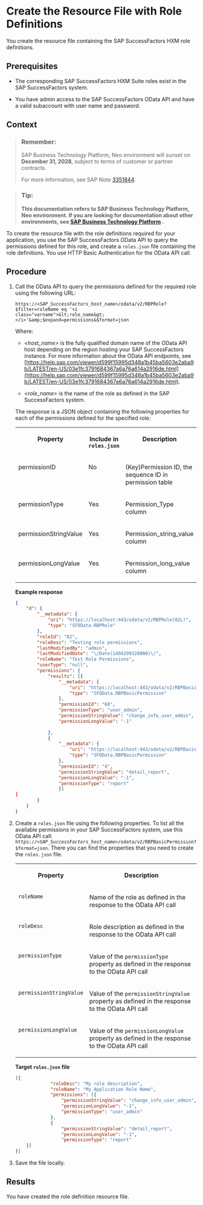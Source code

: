 <!-- loio93d5ce5346424596ac8dbe43b98a49ec -->

# Create the Resource File with Role Definitions

You create the resource file containing the SAP SuccessFactors HXM role definitions.



## Prerequisites

-   The corresponding SAP SuccessFactors HXM Suite roles exist in the SAP SuccessFactors system.

-   You have admin access to the SAP SuccessFactors OData API and have a valid subaccount with user name and password.




## Context

> ### Remember:  
> SAP Business Technology Platform, Neo environment will sunset on **December 31, 2028**, subject to terms of customer or partner contracts.
> 
> For more information, see SAP Note [3351844](https://me.sap.com/notes/3351844).

> ### Tip:  
> **This documentation refers to SAP Business Technology Platform, Neo environment. If you are looking for documentation about other environments, see [SAP Business Technology Platform](https://help.sap.com/docs/btp/sap-business-technology-platform/sap-business-technology-platform?version=Cloud) .**

To create the resource file with the role definitions required for your application, you use the SAP SuccessFactors OData API to query the permissions defined for this role, and create a `roles.json` file containing the role definitions. You use HTTP Basic Authentication for the OData API call.



## Procedure

1.  Call the OData API to query the permissions defined for the required role using the following URL:

    <code>https://<i class="varname">&lt;SAP_SuccessFactors_host_name&gt;</i>/odata/v2/RBPRole?$filter=roleName eq '<i class="varname">&lt;role_name&gt;</i>'&amp;$expand=permissions&amp;$format=json</code>

    Where:

    -   *<host\_name\>* is the fully qualified domain name of the OData API host depending on the region hosting your SAP SuccessFactors instance. For more information about the OData API endpoints, see [https://help.sap.com/viewer/d599f15995d348a1b45ba5603e2aba9b/LATEST/en-US/03e1fc3791684367a6a76a614a2916de.html](https://help.sap.com/viewer/d599f15995d348a1b45ba5603e2aba9b/LATEST/en-US/03e1fc3791684367a6a76a614a2916de.html).

    -   *<role\_name\>* is the name of the role as defined in the SAP SuccessFactors system.

    The response is a JSON object containing the following properties for each of the permissions defined for the specified role:


    <table>
    <tr>
    <th valign="top">

    Property
    
    </th>
    <th valign="top">

    Include in `roles.json`
    
    </th>
    <th valign="top">

    Description
    
    </th>
    </tr>
    <tr>
    <td valign="top">
    
    permissionID
    
    </td>
    <td valign="top">
    
    No
    
    </td>
    <td valign="top">
    
    \(Key\)Permission ID, the sequence ID in permission table
    
    </td>
    </tr>
    <tr>
    <td valign="top">
    
    permissionType
    
    </td>
    <td valign="top">
    
    Yes
    
    </td>
    <td valign="top">
    
    Permission\_Type column
    
    </td>
    </tr>
    <tr>
    <td valign="top">
    
    permissionStringValue
    
    </td>
    <td valign="top">
    
    Yes
    
    </td>
    <td valign="top">
    
    Permission\_string\_value column
    
    </td>
    </tr>
    <tr>
    <td valign="top">
    
    permissionLongValue
    
    </td>
    <td valign="top">
    
    Yes
    
    </td>
    <td valign="top">
    
    Permission\_long\_value column
    
    </td>
    </tr>
    </table>
    
    **Example response**

    ```json
    {
    	"d": {
    		"__metadata": {
    			"uri": "https://localhost:443/odata/v2/RBPRole(82L)",
    			"type": "SFOData.RBPRole"
    		},
    		"roleId": "82",
    		"roleDesc": "Testing role permissions",
    		"lastModifiedBy": "admin",
    		"lastModifiedDate": "\/Date(1404299328000)\/",
    		"roleName": "Test Role Permissions",
    		"userType": "null",
    		"permissions": {
    			"results": [{
    				"__metadata": {
    					"uri": "https://localhost:443/odata/v2/RBPBasicPermission(60L)",
    					"type": "SFOData.RBPBasicPermission"
    				},
    				"permissionId": "60",
    				"permissionType": "user_admin",
    				"permissionStringValue": "change_info_user_admin",
    				"permissionLongValue": "-1"
    				
    			},
    			{
    				"__metadata": {
    					"uri": "https://localhost:443/odata/v2/RBPBasicPermission(4L)",
    					"type": "SFOData.RBPBasicPermission"
    				},
    				"permissionId": "4",
    				"permissionStringValue": "detail_report",
    				"permissionLongValue": "-1",
    				"permissionType": "report"
    				}]
    ]
    		}
    	}
    }
    
    ```

2.  Create a `roles.json` file using the following properties. To list all the available permissions in your SAP SuccessFactors system, use this OData API call: <code>https://<i class="varname">&lt;SAP_SuccessFactors_host_name&gt;</i>/odata/v2/RBPBasicPermission?$format=json</code>. There you can find the properties that you need to create the `roles.json` file.


    <table>
    <tr>
    <th valign="top">

    Property
    
    </th>
    <th valign="top">

    Description
    
    </th>
    </tr>
    <tr>
    <td valign="top">
    
    `roleName`
    
    </td>
    <td valign="top">
    
    Name of the role as defined in the response to the OData API call
    
    </td>
    </tr>
    <tr>
    <td valign="top">
    
    `roleDesc`
    
    </td>
    <td valign="top">
    
    Role description as defined in the response to the OData API call
    
    </td>
    </tr>
    <tr>
    <td valign="top">
    
    `permissionType`
    
    </td>
    <td valign="top">
    
    Value of the `permissionType` property as defined in the response to the OData API call
    
    </td>
    </tr>
    <tr>
    <td valign="top">
    
    `permissionStringValue`
    
    </td>
    <td valign="top">
    
    Value of the `permissionStringValue` property as defined in the response to the OData API call
    
    </td>
    </tr>
    <tr>
    <td valign="top">
    
    `permissionLongValue`
    
    </td>
    <td valign="top">
    
    Value of the `permissionLongValue` property as defined in the response to the OData API call
    
    </td>
    </tr>
    </table>
    
    **Target `roles.json` file**

    ```json
    [{
    	         "roleDesc": "My role description",
    	         "roleName": "My Application Role Name",
    	         "permissions": [{
    		         "permissionStringValue": "change_info_user_admin",
    		         "permissionLongValue": "-1",
    		         "permissionType": "user_admin"
    	         },
    	         {
    		         "permissionStringValue": "detail_report",
    		         "permissionLongValue": "-1",
    		         "permissionType": "report"
    	}]
    }]
    
    ```

3.  Save the file locally.




## Results

You have created the role definition resource file.

